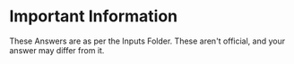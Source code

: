 # Important Information

These Answers are as per the Inputs Folder.
These aren't official, and your answer may differ from it.
